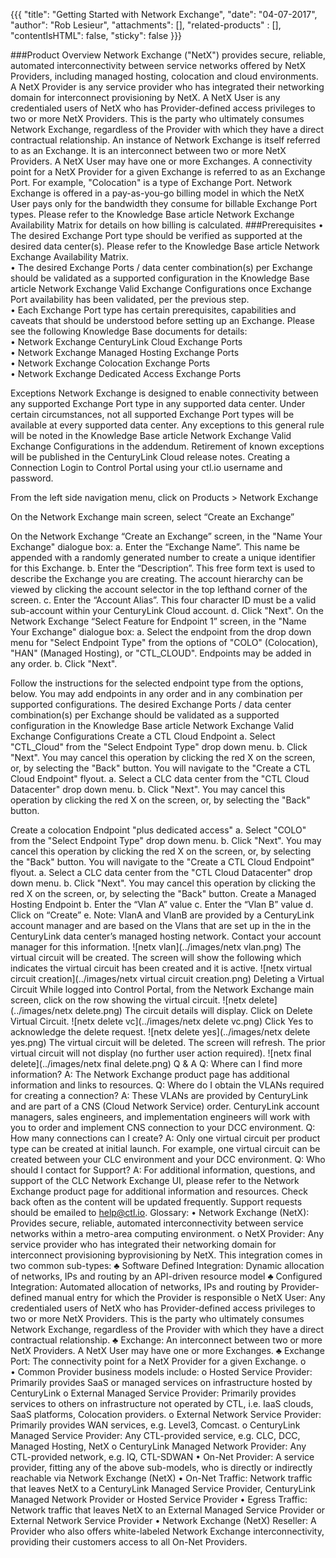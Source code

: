 {{{ 
  "title": "Getting Started with Network Exchange", 
  "date": "04-07-2017", "author": "Rob Lesieur", 
  "attachments": [], 
  "related-products" : [], 
  "contentIsHTML": false, 
  "sticky": false 
  }}}   
  
###Product Overview
Network Exchange ("NetX") provides secure, reliable, automated interconnectivity between service networks offered by NetX Providers, including managed hosting, colocation and cloud environments. A NetX Provider is any service provider who has integrated their networking domain for interconnect provisioning by NetX. A NetX User is any credentialed users of NetX who has Provider-defined access privileges to two or more NetX Providers. This is the party who ultimately consumes Network Exchange, regardless of the Provider with which they have a direct contractual relationship. An instance of Network Exchange is itself referred to as an Exchange. It is an interconnect between two or more NetX Providers. A NetX User may have one or more Exchanges. A connectivity point for a NetX Provider for a given Exchange is referred to as an Exchange Port. For example, "Colocation" is a type of Exchange Port.
Network Exchange is offered in a pay-as-you-go billing model in which the NetX User pays only for the bandwidth they consume for billable Exchange Port types. Please refer to the Knowledge Base article Network Exchange Availability Matrix for details on how billing is calculated.
###Prerequisites
• The desired Exchange Port type should be verified as supported at the desired data center(s). Please refer to the Knowledge Base article Network Exchange Availability Matrix.  
• The desired Exchange Ports / data center combination(s) per Exchange should be validated as a supported configuration in the Knowledge Base article Network Exchange Valid Exchange Configurations once Exchange Port availability has been validated, per the previous step.  
• Each Exchange Port type has certain prerequisites, capabilities and caveats that should be understood before setting up an Exchange. Please see the following Knowledge Base documents for details:  
• Network Exchange CenturyLink Cloud Exchange Ports   
• Network Exchange Managed Hosting Exchange Ports   
• Network Exchange Colocation Exchange Ports   
• Network Exchange Dedicated Access Exchange Ports   

Exceptions
Network Exchange is designed to enable connectivity between any supported Exchange Port type in any supported data center. Under certain circumstances, not all supported Exchange Port types will be available at every supported data center. Any exceptions to this general rule will be noted in the Knowledge Base article Network Exchange Valid Exchange Configurations in the addendum. Retirement of known exceptions will be published in the CenturyLink Cloud release notes.
Creating a Connection
Login to Control Portal using your ctl.io username and password.

From the left side navigation menu, click on Products > Network Exchange

On the Network Exchange main screen, select “Create an Exchange”

On the Network Exchange “Create an Exchange” screen, in the "Name Your Exchange" dialogue box: a. Enter the “Exchange Name”. This name be appended with a randomly generated number to create a unique identifier for this Exchange. b. Enter the “Description”. This free form text is used to describe the Exchange you are creating. The account hierarchy can be viewed by clicking the account selector in the top lefthand corner of the screen. c. Enter the “Account Alias”. This four character ID must be a valid sub-account within your CenturyLink Cloud account. d. Click "Next". On the Network Exchange “Select Feature for Endpoint 1” screen, in the "Name Your Exchange" dialogue box: a. Select the endpoint from the drop down menu for "Select Endpoint Type" from the options of "COLO" (Colocation), "HAN" (Managed Hosting), or "CTL_CLOUD". Endpoints may be added in any order. b. Click "Next".

Follow the instructions for the selected endpoint type from the options, below. You may add endpoints in any order and in any combination per supported configurations. The desired Exchange Ports / data center combination(s) per Exchange should be validated as a supported configuration in the Knowledge Base article Network Exchange Valid Exchange Configurations
Create a CTL Cloud Endpoint
a. Select "CTL_Cloud" from the "Select Endpoint Type" drop down menu. b. Click "Next". You may cancel this operation by clicking the red X on the screen, or, by selecting the "Back" button. You will navigate to the "Create a CTL Cloud Endpoint" flyout. a. Select a CLC data center from the "CTL Cloud Datacenter" drop down menu. b. Click "Next".
You may cancel this operation by clicking the red X on the screen, or, by selecting the "Back" button.

Create a colocation Endpoint "plus dedicated access"
a. Select "COLO" from the "Select Endpoint Type" drop down menu. b. Click "Next". You may cancel this operation by clicking the red X on the screen, or, by selecting the "Back" button. You will navigate to the "Create a CTL Cloud Endpoint" flyout. a. Select a CLC data center from the "CTL Cloud Datacenter" drop down menu. b. Click "Next".
You may cancel this operation by clicking the red X on the screen, or, by selecting the "Back" button.
Create a Managed Hosting Endpoint
b. Enter the “Vlan A” value c. Enter the “Vlan B” value d. Click on “Create” e. Note: VlanA and VlanB are provided by a CenturyLink account manager and are based on the Vlans that are set up in the in the CenturyLink data center’s managed hosting network. Contact your account manager for this information.
![netx vlan](../images/netx vlan.png)
The virtual circuit will be created. The screen will show the following which indicates the virtual circuit has been created and it is active.
![netx virtual circuit creation](../images/netx virtual circuit creation.png)
Deleting a Virtual Circuit
While logged into Control Portal, from the Network Exchange main screen, click on the row showing the virtual circuit.
![netx delete](../images/netx delete.png)
The circuit details will display. Click on Delete Virtual Circuit.
![netx delete vc](../images/netx delete vc.png)
Click Yes to acknowledge the delete request.
![netx delete yes](../images/netx delete yes.png)
The virtual circuit will be deleted. The screen will refresh. The prior virtual circuit will not display (no further user action required).
![netx final delete](../images/netx final delete.png)
Q & A
Q: Where can I find more information?
A: The Network Exchange product page has additional information and links to resources.
Q: Where do I obtain the VLANs required for creating a connection?
A: These VLANs are provided by CenturyLink and are part of a CNS (Cloud Network Service) order. CenturyLink account managers, sales engineers, and implementation engineers will work with you to order and implement CNS connection to your DCC environment.
Q: How many connections can I create?
A: Only one virtual circuit per product type can be created at initial launch. For example, one virtual circuit can be created between your CLC environment and your DCC environment.
Q: Who should I contact for Support?
A: For additional information, questions, and support of the CLC Network Exchange UI, please refer to the Network Exchange product page for additional information and resources. Check back often as the content will be updated frequently. Support requests should be emailed to help@ctl.io.
Glossary:
•	Network Exchange (NetX): Provides secure, reliable, automated interconnectivity between service networks within a metro-area computing environment. 
o	NetX Provider: Any service provider who has integrated their networking domain for interconnect provisioning  byprovisioning by NetX.  This integration comes in two common sub-types:
♣	Software Defined Integration: Dynamic allocation of networks, IPs and routing by an API-driven resource model
♣	Configured Integration: Automated allocation of networks, IPs and routing by Provider-defined manual entry for which the Provider is responsible
o	NetX User: Any credentialed users of NetX who has Provider-defined access privileges to two or more NetX Providers.  This is the party who ultimately consumes Network Exchange, regardless of the Provider with which they have a direct contractual relationship.
♣	Exchange: An interconnect between two or more NetX Providers. A NetX User may have one or more Exchanges. 
♣	Exchange Port: The connectivity point for a NetX Provider for a given Exchange.
o	
•	Common Provider business models include:
o	Hosted Service Provider: Primarily provides SaaS or managed services on infrastructure hosted by CenturyLink
o	External Managed Service Provider: Primarily provides services to others on infrastructure not operated by CTL, i.e. IaaS clouds, SaaS platforms, Colocation providers.
o	External Network Service Provider: Primarily provides WAN services, e.g. Level3, Comcast. 
o	CenturyLink Managed Service Provider: Any CTL-provided service, e.g. CLC, DCC, Managed Hosting, NetX
o	CenturyLink Managed Network Provider: Any CTL-provided network, e.g. IQ, CTL-SDWAN
•	On-Net Provider: A service provider, fitting any of the above sub-models, who is directly or indirectly reachable via Network Exchange (NetX)
•	On-Net Traffic: Network traffic that leaves NetX to a CenturyLink Managed Service Provider, CenturyLink Managed Network Provider or Hosted Service Provider
•	Egress Traffic: Network traffic that leaves NetX to an External Managed Service Provider or External Network Service Provider
•	Network Exchange (NetX) Reseller: A Provider who also offers white-labeled Network Exchange interconnectivity, providing their customers access to all On-Net Providers.




